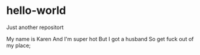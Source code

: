 # hello-world
Just another repositort


My name is Karen
And I'm super hot
But I got a husband 
So get fuck out of my place;